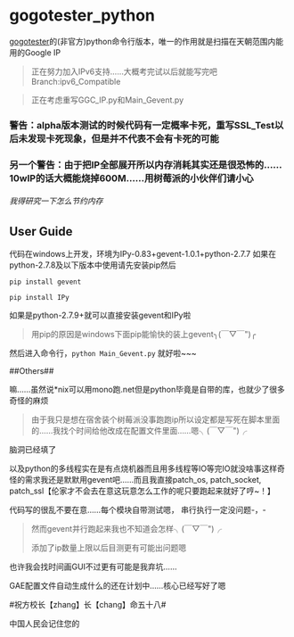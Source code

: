 gogotester_python
===============
[gogotester](https://github.com/azzvx/gogotester)的(非官方)python命令行版本，唯一的作用就是扫描在天朝范围内能用的Google IP

>正在努力加入IPv6支持……大概考完试以后就能写完吧 Branch:ipv6_Compatible

>正在考虑重写GGC\_IP.py和Main\_Gevent.py

### 警告：alpha版本测试的时候代码有一定概率卡死，重写SSL_Test以后未发现卡死现象，但是并不代表不会有卡死的可能 ###

### 另一个警告：由于把IP全部展开所以内存消耗其实还是很恐怖的……10wIP的话大概能烧掉600M……用树莓派的小伙伴们请小心 ###

######  我得研究一下怎么节约内存 ######

## User Guide ##
代码在windows上开发，环境为IPy-0.83+gevent-1.0.1+python-2.7.7
如果在python-2.7.8及以下版本中使用请先安装pip然后

`pip install gevent`

`pip install IPy`

如果是python-2.7.9+就可以直接安装gevent和IPy啦

> 用pip的原因是windows下面pip能愉快的装上gevent╮(￣▽￣")╭ 

然后进入命令行，`python Main_Gevent.py` 就好啦~~~ 

##Others##



嘛……虽然说*nix可以用mono跑.net但是python毕竟是自带的库，也就少了很多奇怪的麻烦

>由于我只是想在宿舍装个树莓派没事跑跑ip所以设定都是写死在脚本里面的……我找个时间给他改成在配置文件里面……嗯╮(￣▽￣")╭ 

脑洞已经填了

以及python的多线程实在是有点烧机器而且用多线程等IO等完IO就没啥事这样奇怪的需求我还是默默用gevent吧……而且我直接patch\_os, patch\_socket, patch\_ssl【伦家才不会去在意这玩意怎么工作的呢只要跑起来就好了哼~！】

代码写的很乱不要在意……每个模块自带测试嗯， 串行执行一定没问题-，-

> 然而gevent并行跑起来我也不知道会怎样╮(￣▽￣")╭ 
>
> 添加了ip数量上限以后目测更有可能出问题嗯

也许我会找时间画GUI不过更有可能是我弃坑……

GAE配置文件自动生成什么的还在计划中……核心已经写好了嗯


#祝方校长【zhang】长【chang】命五十八#

中国人民会记住您的
